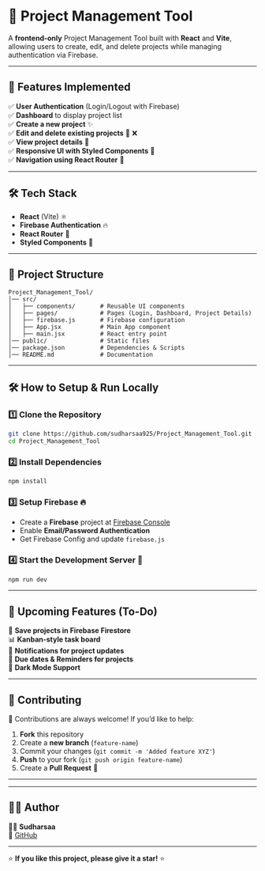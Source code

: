# 📌 Project Management Tool

&#x20;&#x20;

A **frontend-only** Project Management Tool built with **React** and **Vite**, allowing users to create, edit, and delete projects while managing authentication via Firebase.

---

## 🚀 Features Implemented

✅ **User Authentication** (Login/Logout with Firebase)\
✅ **Dashboard** to display project list\
✅ **Create a new project** ✨\
✅ **Edit and delete existing projects** 📝 ❌\
✅ **View project details** 🧐\
✅ **Responsive UI with Styled Components** 🎨\
✅ **Navigation using React Router** 🔗

---

## 🛠️ Tech Stack

- **React** (Vite) ⚛️
- **Firebase Authentication** 🔥
- **React Router** 🏡
- **Styled Components** 💅

---

## 📂 Project Structure

```
Project_Management_Tool/
│── src/
│   ├── components/       # Reusable UI components
│   ├── pages/            # Pages (Login, Dashboard, Project Details)
│   ├── firebase.js       # Firebase configuration
│   ├── App.jsx           # Main App component
│   ├── main.jsx          # React entry point
│── public/               # Static files
│── package.json          # Dependencies & Scripts
│── README.md             # Documentation
```

---

## 🛠️ How to Setup & Run Locally

### 1️⃣ Clone the Repository

```sh
git clone https://github.com/sudharsaa925/Project_Management_Tool.git
cd Project_Management_Tool
```

### 2️⃣ Install Dependencies

```sh
npm install
```

### 3️⃣ Setup Firebase 🔥

- Create a **Firebase** project at [Firebase Console](https://console.firebase.google.com/)
- Enable **Email/Password Authentication**
- Get Firebase Config and update `firebase.js`

### 4️⃣ Start the Development Server 🚀

```sh
npm run dev
```

---

## 🎯 Upcoming Features (To-Do)

🚀 **Save projects in Firebase Firestore**\
📊 **Kanban-style task board**\
🔔 **Notifications for project updates**\
📅 **Due dates & Reminders for projects**\
🌟 **Dark Mode Support**

---

## 🤝 Contributing

🙌 Contributions are always welcome! If you’d like to help:

1. **Fork** this repository
2. Create a **new branch** (`feature-name`)
3. Commit your changes (`git commit -m 'Added feature XYZ'`)
4. **Push** to your fork (`git push origin feature-name`)
5. Create a **Pull Request** 🎉

---

---

## 🧑‍💻 Author

👨‍💻 **Sudharsaa**\
🔗 [GitHub](https://github.com/sudharsaa925)

---

⭐ **If you like this project, please give it a star!** ⭐

